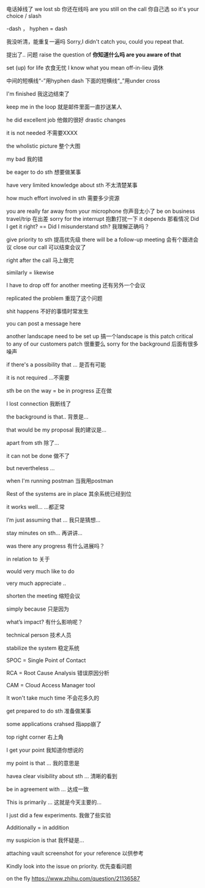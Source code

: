 电话掉线了   we lost sb
你还在线吗   are you still on the call
你自己选     so  it's your choice
 /   slash

-dash  ， hyphen = dash

我没听清，能重复一遍吗  Sorry,I didn't catch you, could you repeat that.

提出了.. 问题  raise the question of
**你知道什么吗  are you aware of that** 

set (up) for life  衣食无忧
I know what you mean
off-in-lieu  调休

中间的短横线“-”用hyphen   dash
下面的短横线“_”用under cross

I'm finished  我这边结束了

keep me in the loop   就是邮件里面一直抄送某人

he did excellent job   他做的很好
drastic changes



it is not needed  不需要XXXX

the wholistic picture  整个大图

my bad 我的错



be eager to do sth   想要做某事

have very limited knowledge about sth  不太清楚某事

how much effort involved in sth  需要多少资源

you are really far away from your microphone  你声音太小了
be on business travel/trip  在出差
sorry for the interrupt  抱歉打扰一下 
it depends   那看情况
Did I get it right?   ==  Did I misunderstand sth?  我理解正确吗？

give priority to sth 提高优先级
there will be a follow-up meeting 会有个跟进会议
close our call 可以结束会议了

right after the call 马上做完

similarly = likewise

I have to drop off for another meeting 还有另外一个会议

replicated the problem  重现了这个问题

shit happens  不好的事情时常发生

you can post a message  here  

another landscape need to be set up   搞一个landscape
is this patch critical to any of our customers   patch 很重要么
sorry for the background   后面有很多噪声

if there's a possibility that ...   是否有可能

it is not required   ...不需要

sth be on the way = be in progress 正在做

I lost connection  我断线了

the background is that.. 背景是...

that would be my proposal  我的建议是... 

apart from sth   除了... 

it can not be done 做不了 

but nevertheless …  

when I'm running postman  当我用postman 

Rest of the systems are in place  其余系统已经到位

it works well...  ...都正常

I’m just assuming  that ... 我只是猜想...

stay minutes on sth…  再讲讲...

was there any progress   有什么进展吗？

in relation to 关于

would very much like to do 

very much appreciate ..

shorten the meeting  缩短会议

simply because  只是因为

what’s impact? 有什么影响呢？

technical person  技术人员

stabilize the system  稳定系统

SPOC = Single Point of Contact  

RCA = Root Cause Analysis   错误原因分析

CAM =  Cloud Access Manager tool

It won't take much time  不会花多久的

get prepared to do sth 准备做某事

some applications crahsed  指app崩了

top right corner 右上角

I get your point 我知道你想说的

my point is that ... 我的意思是

havea clear visibility about sth ... 清晰的看到

be in agreement with ...  达成一致

This is primarily …   这就是今天主要的...

I just did a few experiments. 我做了些实验

Additionally  = in addition

my suspicion is that  我怀疑是...

attaching vault screenshot for your reference  以供参考

Kindly look into the issue on priority. 优先查看问题

on the fly <https://www.zhihu.com/question/21136587>